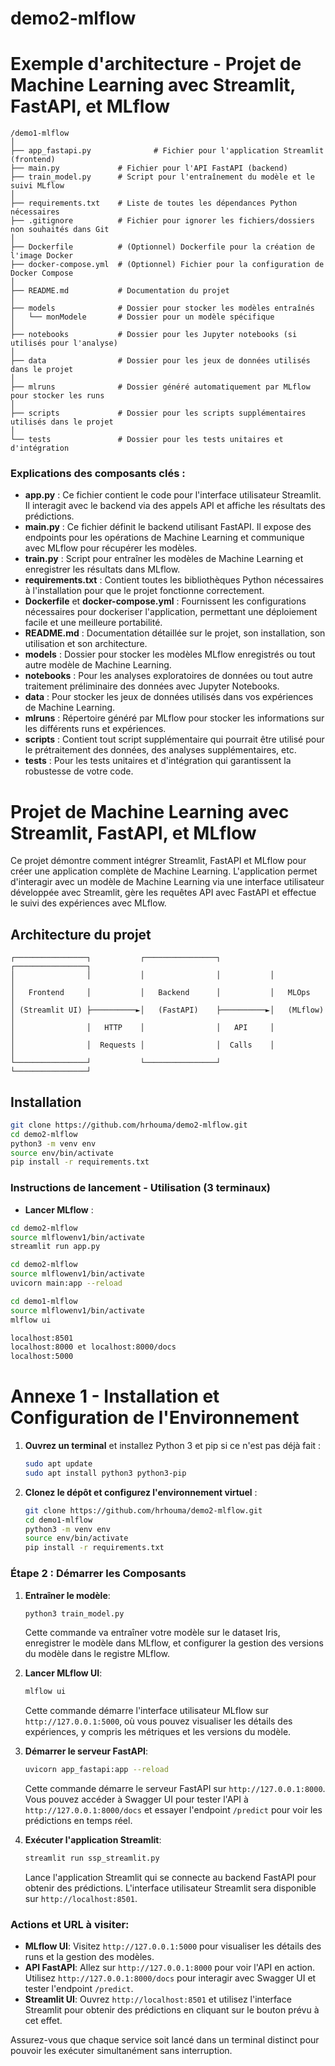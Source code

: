 # demo2-mlflow

# Exemple d'architecture - Projet de Machine Learning avec Streamlit, FastAPI, et MLflow


```
/demo1-mlflow
│
├── app_fastapi.py              # Fichier pour l'application Streamlit (frontend)
├── main.py             # Fichier pour l'API FastAPI (backend)
├── train_model.py      # Script pour l'entraînement du modèle et le suivi MLflow
│
├── requirements.txt    # Liste de toutes les dépendances Python nécessaires
├── .gitignore          # Fichier pour ignorer les fichiers/dossiers non souhaités dans Git
│
├── Dockerfile          # (Optionnel) Dockerfile pour la création de l'image Docker
├── docker-compose.yml  # (Optionnel) Fichier pour la configuration de Docker Compose
│
├── README.md           # Documentation du projet
│
├── models              # Dossier pour stocker les modèles entraînés
│   └── monModele       # Dossier pour un modèle spécifique
│
├── notebooks           # Dossier pour les Jupyter notebooks (si utilisés pour l'analyse)
│
├── data                # Dossier pour les jeux de données utilisés dans le projet
│
├── mlruns              # Dossier généré automatiquement par MLflow pour stocker les runs
│
├── scripts             # Dossier pour les scripts supplémentaires utilisés dans le projet
│
└── tests               # Dossier pour les tests unitaires et d'intégration
```

### Explications des composants clés :
- **app.py** : Ce fichier contient le code pour l'interface utilisateur Streamlit. Il interagit avec le backend via des appels API et affiche les résultats des prédictions.
- **main.py** : Ce fichier définit le backend utilisant FastAPI. Il expose des endpoints pour les opérations de Machine Learning et communique avec MLflow pour récupérer les modèles.
- **train.py** : Script pour entraîner les modèles de Machine Learning et enregistrer les résultats dans MLflow.
- **requirements.txt** : Contient toutes les bibliothèques Python nécessaires à l'installation pour que le projet fonctionne correctement.
- **Dockerfile** et **docker-compose.yml** : Fournissent les configurations nécessaires pour dockeriser l'application, permettant une déploiement facile et une meilleure portabilité.
- **README.md** : Documentation détaillée sur le projet, son installation, son utilisation et son architecture.
- **models** : Dossier pour stocker les modèles MLflow enregistrés ou tout autre modèle de Machine Learning.
- **notebooks** : Pour les analyses exploratoires de données ou tout autre traitement préliminaire des données avec Jupyter Notebooks.
- **data** : Pour stocker les jeux de données utilisés dans vos expériences de Machine Learning.
- **mlruns** : Répertoire généré par MLflow pour stocker les informations sur les différents runs et expériences.
- **scripts** : Contient tout script supplémentaire qui pourrait être utilisé pour le prétraitement des données, des analyses supplémentaires, etc.
- **tests** : Pour les tests unitaires et d'intégration qui garantissent la robustesse de votre code.


# Projet de Machine Learning avec Streamlit, FastAPI, et MLflow

Ce projet démontre comment intégrer Streamlit, FastAPI et MLflow pour créer une application complète de Machine Learning. L'application permet d'interagir avec un modèle de Machine Learning via une interface utilisateur développée avec Streamlit, gère les requêtes API avec FastAPI et effectue le suivi des expériences avec MLflow.

## Architecture du projet

```
┌────────────────┐           ┌────────────────┐           ┌────────────────┐
│                │           │                │           │                │
│   Frontend     │           │   Backend      │           │   MLOps        │
│ (Streamlit UI) ├──────────►│   (FastAPI)    ├──────────►│   (MLflow)     │
│                │   HTTP    │                │   API     │                │
│                │  Requests │                │  Calls    │                │
└────────────────┘           └────────────────┘           └────────────────┘
```

## Installation

```bash
git clone https://github.com/hrhouma/demo2-mlflow.git
cd demo2-mlflow
python3 -m venv env
source env/bin/activate
pip install -r requirements.txt
```

### Instructions de lancement - Utilisation (3 terminaux)
- **Lancer MLflow** :
```sh
cd demo2-mlflow
source mlflowenv1/bin/activate
streamlit run app.py
```
```sh
cd demo2-mlflow
source mlflowenv1/bin/activate
uvicorn main:app --reload
```
```sh
cd demo1-mlflow
source mlflowenv1/bin/activate
mlflow ui
```
```sh
localhost:8501
localhost:8000 et localhost:8000/docs
localhost:5000
```


# Annexe 1 - Installation et Configuration de l'Environnement

1. **Ouvrez un terminal** et installez Python 3 et pip si ce n'est pas déjà fait :
   ```bash
   sudo apt update
   sudo apt install python3 python3-pip
   ```

2. **Clonez le dépôt et configurez l'environnement virtuel** :
   ```bash
   git clone https://github.com/hrhouma/demo2-mlflow.git
   cd demo1-mlflow
   python3 -m venv env
   source env/bin/activate
   pip install -r requirements.txt
   ```

### Étape 2 : Démarrer les Composants

1. **Entraîner le modèle**:
   ```bash
   python3 train_model.py
   ```
   Cette commande va entraîner votre modèle sur le dataset Iris, enregistrer le modèle dans MLflow, et configurer la gestion des versions du modèle dans le registre MLflow.

2. **Lancer MLflow UI**:
   ```bash
   mlflow ui
   ```
   Cette commande démarre l'interface utilisateur MLflow sur `http://127.0.0.1:5000`, où vous pouvez visualiser les détails des expériences, y compris les métriques et les versions du modèle.

3. **Démarrer le serveur FastAPI**:
   ```bash
   uvicorn app_fastapi:app --reload
   ```
   Cette commande démarre le serveur FastAPI sur `http://127.0.0.1:8000`. Vous pouvez accéder à Swagger UI pour tester l'API à `http://127.0.0.1:8000/docs` et essayer l'endpoint `/predict` pour voir les prédictions en temps réel.

4. **Exécuter l'application Streamlit**:
   ```bash
   streamlit run ssp_streamlit.py
   ```
   Lance l'application Streamlit qui se connecte au backend FastAPI pour obtenir des prédictions. L'interface utilisateur Streamlit sera disponible sur `http://localhost:8501`.

### Actions et URL à visiter:

- **MLflow UI**: Visitez `http://127.0.0.1:5000` pour visualiser les détails des runs et la gestion des modèles.
- **API FastAPI**: Allez sur `http://127.0.0.1:8000` pour voir l'API en action. Utilisez `http://127.0.0.1:8000/docs` pour interagir avec Swagger UI et tester l'endpoint `/predict`.
- **Streamlit UI**: Ouvrez `http://localhost:8501` et utilisez l'interface Streamlit pour obtenir des prédictions en cliquant sur le bouton prévu à cet effet.

Assurez-vous que chaque service soit lancé dans un terminal distinct pour pouvoir les exécuter simultanément sans interruption.
